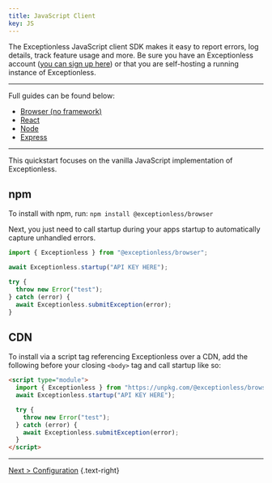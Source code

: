 ```yaml
---
title: JavaScript Client
key: JS
---
```


The Exceptionless JavaScript client SDK makes it easy to report errors, log details, track feature usage and more. Be sure you have an Exceptionless account ([you can sign up here](/)) or that you are self-hosting a running instance of Exceptionless.

---

Full guides can be found below:

* [Browser (no framework)](guides/javascript-example.md)
* [React](./guides/react-example.md)
* [Node](./guides/node-example.md)
* [Express](./guides/express-example.md)

---

This quickstart focuses on the vanilla JavaScript implementation of Exceptionless. 

## npm

To install with npm, run: `npm install @exceptionless/browser`

Next, you just need to call startup during your apps startup to automatically capture unhandled errors.

```js
import { Exceptionless } from "@exceptionless/browser";

await Exceptionless.startup("API KEY HERE");

try {
  throw new Error("test");
} catch (error) {
  await Exceptionless.submitException(error);
}
```

## CDN

To install via a script tag referencing Exceptionless over a CDN, add the following before your closing `<body>` tag and call startup like so:

```html
<script type="module">
  import { Exceptionless } from "https://unpkg.com/@exceptionless/browser";
  await Exceptionless.startup("API KEY HERE");

  try {
    throw new Error("test");
  } catch (error) {
    await Exceptionless.submitException(error);
  }
</script>
```
---

[Next > Configuration](client-configuration.md) {.text-right}
